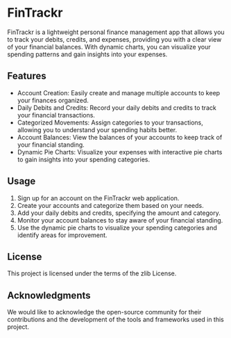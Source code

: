 # FinTrackr

FinTrackr is a lightweight personal finance management app that allows you to track your debits, credits, and expenses, providing you with a clear view of your financial balances. With dynamic charts, you can visualize your spending patterns and gain insights into your expenses.

## Features

- Account Creation: Easily create and manage multiple accounts to keep your finances organized.
- Daily Debits and Credits: Record your daily debits and credits to track your financial transactions.
- Categorized Movements: Assign categories to your transactions, allowing you to understand your spending habits better.
- Account Balances: View the balances of your accounts to keep track of your financial standing.
- Dynamic Pie Charts: Visualize your expenses with interactive pie charts to gain insights into your spending categories.

## Usage

1. Sign up for an account on the FinTrackr web application.
2. Create your accounts and categorize them based on your needs.
3. Add your daily debits and credits, specifying the amount and category.
4. Monitor your account balances to stay aware of your financial standing.
5. Use the dynamic pie charts to visualize your spending categories and identify areas for improvement.

## License

This project is licensed under the terms of the zlib License.

## Acknowledgments

We would like to acknowledge the open-source community for their contributions and the development of the tools and frameworks used in this project.
